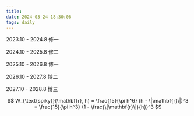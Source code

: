 ```yaml
---
title: 
date: 2024-03-24 18:30:06
tags: daily
---
```




2023.10 - 2024.8 修一

2024.10 - 2025.8 修二

2025.10 - 2026.8 博一

2026.10 - 2027.8 博二

2027.10 - 2028.8 博三



$$
W_{\text{spiky}}(\mathbf{r}, h) = \frac{15}{\pi h^6} (h - \|\mathbf{r}\|)^3 = \frac{15}{\pi h^3} (1 - \frac{\|\mathbf{r}\|}{h})^3
$$
